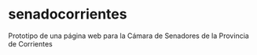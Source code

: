 # senadocorrientes
Prototipo de una página web para la Cámara de Senadores de la Provincia de Corrientes
